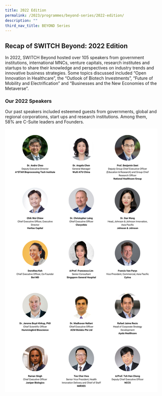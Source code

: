 ```yaml
---
title: 2022 Edition
permalink: /2023/programmes/beyond-series/2022-edition/
description: ""
third_nav_title: BEYOND Series
---
```

## Recap of SWITCH Beyond: 2022 Edition

In 2022, SWITCH Beyond  hosted over 105 speakers from government institutions, international MNCs, venture capitals, research institutes and startups to share their knowledge and perspectives on industry trends and  innovative business strategies.
Some topics discussed included “Open Innovation in Healthcare”, the “Outlook of Biotech Investments”, “Future of Mobility and Electrification” and “Businesses and the New Economies of the Metaverse”. 

### Our 2022 Speakers

Our past speakers included esteemed guests from governments, global and regional corporations, start ups and research institutions. Among them, 58% are C-Suite leaders and Founders.

![SWITCH 2022 Beyond Speakers Highlights](/images/SWITCH_2022_Speakers_Beyond_Highlights_V2.png)